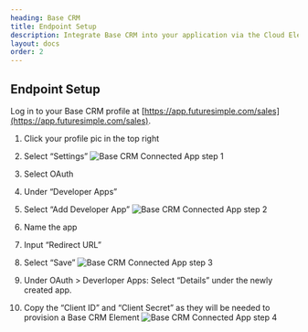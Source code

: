```yaml
---
heading: Base CRM
title: Endpoint Setup
description: Integrate Base CRM into your application via the Cloud Elements APIs.
layout: docs
order: 2
---
```

## Endpoint Setup

Log in to your Base CRM profile at [https://app.futuresimple.com/sales](https://app.futuresimple.com/sales).
1. Click your profile pic in the top right

2. Select “Settings”
![Base CRM Connected App step 1](http://cloud-elements.com/wp-content/uploads/2015/10/BaseCRMAPI1.png)

3. Select OAuth

4. Under “Developer Apps”

5. Select “Add Developer App”
![Base CRM Connected App step 2](http://cloud-elements.com/wp-content/uploads/2015/10/BaseCRMAPI2.png)

6. Name the app

7. Input “Redirect URL”

8. Select “Save”
![Base CRM Connected App step 3](http://cloud-elements.com/wp-content/uploads/2015/10/BaseCRMAPI3.png)


9. Under OAuth > Deverloper Apps: Select “Details” under the newly created app.

10. Copy the “Client ID” and “Client Secret” as they will be needed to provision a Base CRM Element
![Base CRM Connected App step 4](http://cloud-elements.com/wp-content/uploads/2015/10/BaseCRMAPI4.png)
